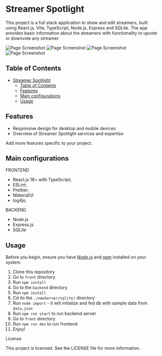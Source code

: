 # Streamer Spotlight

This project is a full stack application to show and edit streamers, built using React.js, Vite, TypeScript, Node.js, Express and SQLite. The app provides basic information about the streamers with functionality to upvote or downvote any streamer.

![Page Screenshot](./screenshots/homeMedium.png)
![Page Screenshot](./screenshots/homeSmall.png)
![Page Screenshot](./screenshots/streamersMedium.png)
![Page Screenshot](./screenshots/detailsMedium.png)

## Table of Contents

- [Streamer Spotlight](#streamer-spotlight)
  - [Table of Contents](#table-of-contents)
  - [Features](#features)
  - [Main configurations](#main-configurations)
  - [Usage](#usage)

## Features

- Responsive design for desktop and mobile devices
- Overview of Streamer Spotlight services and expertise

Add more features specific to your project.

## Main configurations

FRONTEND

- React.js 18+ with TypeScript;
- ESLint;
- Prettier;
- MaterialUI
- log4js;

BACKEND

- Node.js
- Express.js
- SQLite

## Usage

Before you begin, ensure you have [Node.js](https://nodejs.org/) and [npm](https://www.npmjs.com/) installed on your system.

1. Clone this repository
2. Go to `front` directory
3. Run `npm install`
4. Go to the `backend` directory
5. Run `npm install`
6. Cd ito the `./newServer/sqlite/` directory
7. Run `node import` - it will initialize and fed db with sample data from `data.json`
8. Run `npm run start` to run backend server
9. Go to `front` directory
10. Run `npm run dev` to run frontend
11. Enjoy!

License

This project is licensed. See the LICENSE file for more information.
